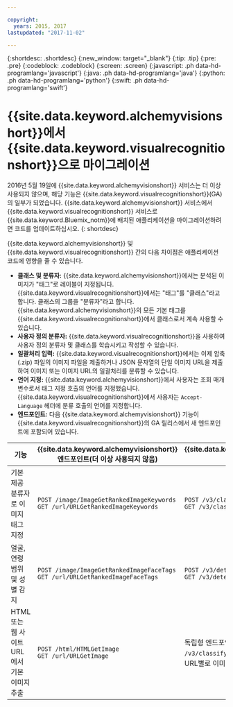```yaml
---

copyright:
  years: 2015, 2017
lastupdated: "2017-11-02"

---
```


{:shortdesc: .shortdesc}
{:new_window: target="_blank"}
{:tip: .tip}
{:pre: .pre}
{:codeblock: .codeblock}
{:screen: .screen}
{:javascript: .ph data-hd-programlang='javascript'}
{:java: .ph data-hd-programlang='java'}
{:python: .ph data-hd-programlang='python'}
{:swift: .ph data-hd-programlang='swift'}

# {{site.data.keyword.alchemyvisionshort}}에서 {{site.data.keyword.visualrecognitionshort}}으로 마이그레이션

2016년 5월 19일에 {{site.data.keyword.alchemyvisionshort}} 서비스는 더 이상 사용되지 않으며, 해당 기능은 {{site.data.keyword.visualrecognitionshort}}(GA)의 일부가 되었습니다. {{site.data.keyword.alchemyvisionshort}} 서비스에서 {{site.data.keyword.visualrecognitionshort}} 서비스로 {{site.data.keyword.Bluemix_notm}}에 배치된 애플리케이션을 마이그레이션하려면 코드를 업데이트하십시오.
{: shortdesc}

{{site.data.keyword.alchemyvisionshort}} 및 {{site.data.keyword.visualrecognitionshort}} 간의 다음 차이점은 애플리케이션 코드에 영향을 줄 수 있습니다. 

- **클래스 및 분류자:** {{site.data.keyword.alchemyvisionshort}}에서는 분석된 이미지가 "태그"로 레이블이 지정됩니다. {{site.data.keyword.visualrecognitionshort}}에서는 "태그"를 "클래스"라고 합니다. 클래스의 그룹을 "분류자"라고 합니다. {{site.data.keyword.alchemyvisionshort}}의 모든 기본 태그를 {{site.data.keyword.visualrecognitionshort}}에서 클래스로서 계속 사용할 수 있습니다. 
- **사용자 정의 분류자:** {{site.data.keyword.visualrecognitionshort}}을 사용하여 사용자 정의 분류자 및 클래스를 학습시키고 작성할 수 있습니다. 
- **일괄처리 입력:** {{site.data.keyword.visualrecognitionshort}}에서는 이제 압축(.zip) 파일의 이미지 파일을 제출하거나 JSON 문자열의 단일 이미지 URL을 제출하여 이미지 또는 이미지 URL의 일괄처리를 분류할 수 있습니다. 
- **언어 지정:** {{site.data.keyword.alchemyvisionshort}}에서 사용자는 조회 매개변수로서 태그 지정 호출의 언어를 지정했습니다. {{site.data.keyword.visualrecognitionshort}}에서 사용자는 `Accept-Language` 헤더에 분류 호출의 언어를 지정합니다. 
- **엔드포인트:** 다음 {{site.data.keyword.alchemyvisionshort}} 기능이 {{site.data.keyword.visualrecognitionshort}}의 GA 릴리스에서 새 엔드포인트에 포함되어 있습니다. 

| 기능 | {{site.data.keyword.alchemyvisionshort}} 엔드포인트(더 이상 사용되지 않음) | {{site.data.keyword.visualrecognitionshort}} 엔드포인트(GA) |
|---------------|--------------------|----------------|
| 기본 제공 분류자로 이미지 태그 지정 | `POST /image/ImageGetRankedImageKeywords`<br/>`GET /url/URLGetRankedImageKeywords` | `POST /v3/classify`<br/>`GET /v3/classify` |
| 얼굴, 연령 범위 및 성별 감지 | `POST /image/ImageGetRankedImageFaceTags`<br/>`GET /url/URLGetRankedImageFaceTags` | `POST /v3/detect_faces`<br/>`GET /v3/detect_faces` |
| HTML 또는 웹 사이트 URL에서 기본 이미지 추출 | `POST /html/HTMLGetImage`<br/>`GET /url/URLGetImage` | 독립형 엔드포인트를 통해서가 아니라 `/v3/classify` 및 `/v3/detect_faces` 메소드에 URL별로 이미지를 제공할 수 있습니다. |

